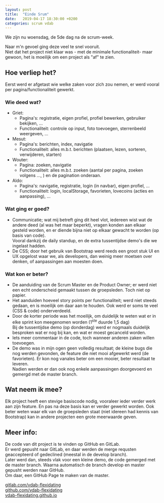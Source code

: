```yaml
---
layout: post
title:  "Einde Srum"
date:   2019-04-17 18:30:00 +0200
categories: scrum vdab
---
```

We zijn nu woensdag, de 5de dag na de scrum-week. 

Naar m'n gevoel ging deze veel te snel vooruit.<br>
Niet dat het project niet klaar was - met de minimale functionaliteit-  maar gewoon, het is moeilijk om een project als "af" te zien.

## Hoe verliep het? 
Eerst werd er afgetast wie welke zaken voor zich zou nemen, er werd vooral per pagina/functionaliteit gewerkt.

### Wie deed wat?
* Griet: 
  * Pagina's: registratie, eigen profiel, profiel bewerken, gebruiker bekijken, ...
  * Functionaliteit: controle op input, foto toevoegen, sterrenbeeld weergeven, ...
* Mesut:
  * Pagina's: berichten, index, navigatie
  * Functionaliteit: alles m.b.t. berichten (plaatsen, lezen, sorteren, verwijderen, starten)
* Wouter:
  * Pagina: zoeken, navigatie
  * Functionaliteit: alles m.b.t. zoeken (aantal per pagina, zoeken volgens ..., ) en de pagination onderaan.
* Aldo: 
  * Pagina's: navigatie, registratie, login (in navbar), eigen profiel, ...
  * Functionaliteit: login, localStorage, favorieten, lovecoins (acties en aanpassing), ... 

### Wat ging er goed? 
* Communicatie; wat mij betreft ging dit heel vlot, iedereen wist wat de andere deed (al was het maar beperkt), vragen konden aan elkaar gesteld worden, en er diende bijna niet op elkaar gewacht te worden (op basis van code).<br>
Vooral dankzij de daily standup, en de extra tussentijdse demo's die we ingelast hadden.
* De CSS; door het gebruik van Bootstrap werd reeds een groot stuk UI en UX opgelost waar we, als developers, dan weinig meer moetsen over denken, of aanpassingen aan moesten doen.


### Wat kon er beter? 
* De aanduiding van de Scrum Master en de Product Owner; er werd niet een echt onderscheid gemaakt tussen de groepsleden. 
Toch niet op papier. <br>
* Het aanduiden hoeveel story points per functionaliteit; werd niet steeds gedaan, en is moeilijk om daar aan te houden.
Ook werd er soms te veel (CSS &amp; code) onderverdeeld.<br>
* Door de korter periode was het moeilijk, om duidelijk te weten wat er in elke sprint kon meegenomen worden (1<sup>ste</sup> duurde 1,5 dag)<br>
Bij de tussentijdse demo (op donderdag) werd er nogmaals duidelijk besproken wat er nog bij kan, en wat er moest gecanceld worden.<br>
* Iets meer commentaar in de code, toch wanneer anderen zaken willen toevoegen.
* De demo was in mijn ogen geen volledig resultaat; de kleine bugs die nog werden gevonden, de feature die niet mooi afgewerkt werd (de favorieten). Er kon nog vanales beter om een mooier, beter resultaat te leveren.<br>
  Nadien werden er dan ook nog enkele aanpassingen doorgevoerd en gemergd met de master branch. 


## Wat neem ik mee? 
Elk project heeft een stevige basiscode nodig, vooraleer ieder verder werk aan zijn feature. En pas na deze basis kan er verder gewerkt worden. Ook beter weten waar elk van de groepsleden staat (niet idereen had kennis van Bootstrap) kan in andere projecten een grote meerwaarde geven.

## Meer info:
De code van dit project is te vinden op GitHub en GitLab.<br>
Er werd gepusht naar GitLab, en daar werden de merge requsten geaccepteerd of gedeclined (meestal in de develop branch).<br>
Later werd dan, steeds vlak voor een kleine demo, de code gemerged met de master branch. Waarna automatisch de branch develop en master gepusht werden naar GitHub.<br>
Om daar, een GitHub Page te maken van de master. 


[gitlab.com/vdab-flexidating](https://gitlab.com/vdab-flexidating/flexidating/tags/Demo-2)<br>
[github.com/vdab-flexidating](https://github.com/vdab-flexidating/vdab-flexidating.github.io/releases/tag/Demo-2)<br>
[vdab-flexidating.github.io](https://vdab-flexidating.github.io/)



